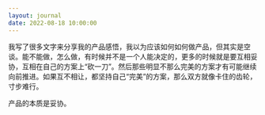 ```yaml
---
layout: journal
date: 2022-08-18 10:00:00
---
```


我写了很多文字来分享我的产品感悟，我以为应该如何如何做产品，但其实是空谈。能不能做，怎么做，有时候并不是一个人能决定的，更多的时候就是要互相妥协，互相在自己的方案上“砍一刀”。然后那些明显不那么完美的方案才有可能继续向前推进。如果互不相让，都坚持自己“完美”的方案，那么双方就像卡住的齿轮，寸步难行。

产品的本质是妥协。
